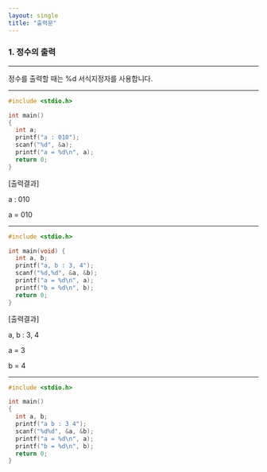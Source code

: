 ```yaml
---
layout: single
title: "출력문"
---
```


### 1. 정수의 출력
---
정수를 출력할 때는 %d 서식지정자를 사용합니다.

---
~~~C
#include <stdio.h>

int main()
{
  int a;
  printf("a : 010");
  scanf("%d", &a);
  printf("a = %d\n", a);
  return 0;
}
~~~

[출력결과]

a : 010

a = 010

---
~~~C
#include <stdio.h>

int main(void) {
  int a, b;
  printf("a, b : 3, 4");
  scanf("%d,%d", &a, &b);
  printf("a = %d\n", a);
  printf("b = %d\n", b);
  return 0;
}
~~~

[출력결과]

a, b : 3, 4

a = 3

b = 4

---
~~~C
#include <stdio.h>

int main()
{
  int a, b;
  printf("a b : 3 4");
  scanf("%d%d", &a, &b);
  printf("a = %d\n", a);
  printf("b = %d\n", b);
  return 0;
}
~~~
